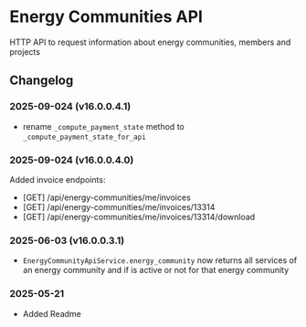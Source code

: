 # Energy Communities API

HTTP API to request information about energy communities, members and projects

## Changelog

### 2025-09-024 (v16.0.0.4.1)

- rename `_compute_payment_state` method to `_compute_payment_state_for_api`

### 2025-09-024 (v16.0.0.4.0)

Added invoice endpoints:

- [GET] /api/energy-communities/me/invoices
- [GET] /api/energy-communities/me/invoices/13314
- [GET] /api/energy-communities/me/invoices/13314/download

### 2025-06-03 (v16.0.0.3.1)

- `EnergyCommunityApiService.energy_community` now returns all services of an energy
  community and if is active or not for that energy community

### 2025-05-21

- Added Readme
